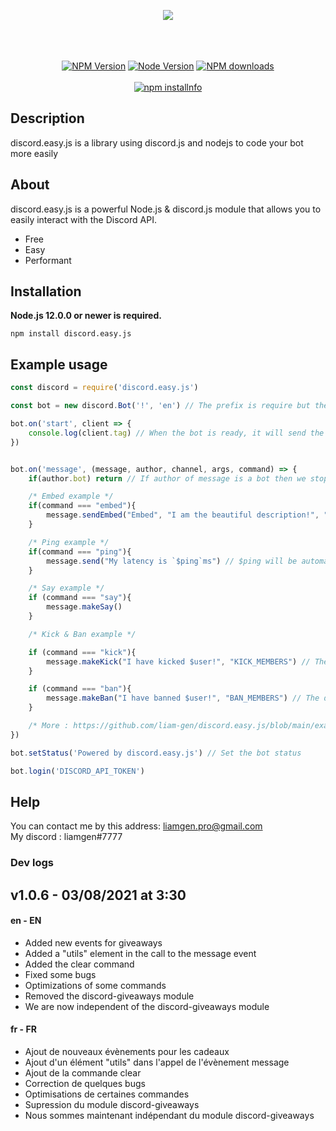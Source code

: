 <p align="center">
<a href="https://discordeasyjs.yukorl.repl.co"><img src="https://discordeasyjs.yukorl.repl.co/public/assets/banner.png"></a>
<br>
<br><br>
<br>
<p align="center">
<a href="https://www.npmjs.com/package/mocha"><img src="https://img.shields.io/npm/v/discord.easy.js.svg" alt="NPM Version"></a>
<a href="https://github.com/mochajs/mocha"><img src="https://img.shields.io/node/v/discord.easy.js.svg" alt="Node Version"></a>
<a href="https://www.npmjs.com/package/discord.easy.js"><img src="https://img.shields.io/npm/dt/discord.easy.js.svg?maxAge=3600" alt="NPM downloads" /></a><br><br>
<a href="https://nodei.co/npm/discord.easy.js/"><img src="https://nodei.co/npm/discord.easy.js.png?downloads=true&stars=true" alt="npm installnfo" /></a>
</p>




## Description
discord.easy.js is a library using discord.js and nodejs to code your bot more easily

## About
discord.easy.js is a powerful Node.js & discord.js module that allows you to easily interact with the Discord API.

- Free
- Easy
- Performant

## Installation
**Node.js 12.0.0 or newer is required.**

`npm install discord.easy.js`

## Example usage
```js
const discord = require('discord.easy.js')

const bot = new discord.Bot('!', 'en') // The prefix is ​​require but the language is optionnal

bot.on('start', client => {
    console.log(client.tag) // When the bot is ready, it will send the username and discriminator in your console
})


bot.on('message', (message, author, channel, args, command) => {
    if(author.bot) return // If author of message is a bot then we stop the code

    /* Embed example */
    if(command === "embed"){
        message.sendEmbed("Embed", "I am the beautiful description!", "Hmmm A nice footer", "GREEN")
    }

    /* Ping example */
    if(command === "ping"){
        message.send("My latency is `$ping`ms") // $ping will be automatically replaced by the bot latency
    }

    /* Say example */
    if (command === "say"){
        message.makeSay()
    }

    /* Kick & Ban example */

    if (command === "kick"){
        message.makeKick("I have kicked $user!", "KICK_MEMBERS") // The done message is optionnal. $user will be replaced by the mention of the kicked user. The default permission is KICK_MEMBERS
    }

    if (command === "ban"){
        message.makeBan("I have banned $user!", "BAN_MEMBERS") // The done message is optionnal. $user will be replaced by the mention of the banned user. The default permission is BAN_MEMBERS
    }

    /* More : https://github.com/liam-gen/discord.easy.js/blob/main/examples.md */
})

bot.setStatus('Powered by discord.easy.js') // Set the bot status

bot.login('DISCORD_API_TOKEN')
```

## Help

You can contact me by this address: liamgen.pro@gmail.com<br>
My discord : liamgen#7777

### Dev logs 


## v1.0.6 - 03/08/2021 at 3:30
#### en - EN
- Added new events for giveaways
- Added a "utils" element in the call to the message event
- Added the clear command
- Fixed some bugs
- Optimizations of some commands
- Removed the discord-giveaways module
- We are now independent of the discord-giveaways module

#### fr - FR
- Ajout de nouveaux évènements pour les cadeaux
- Ajout d'un élément "utils" dans l'appel de l'évènement message
- Ajout de la commande clear
- Correction de quelques bugs
- Optimisations de certaines commandes
- Supression du module discord-giveaways
- Nous sommes maintenant indépendant du module discord-giveaways